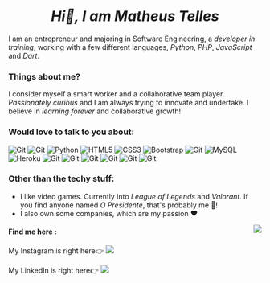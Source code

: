 # <center>***Hi👋, I am Matheus Telles***</center>
I am an entrepreneur and majoring in Software Engineering, a *developer in training*, working with a few different languages, *Python*, *PHP*, *JavaScript* and *Dart*.

### Things about me?
I consider myself a smart worker and a collaborative team player. *Passionately curious* and I am always trying to innovate and undertake. I believe in *learning forever* and collaborative growth!

### Would love to talk to you about:
![Git](https://img.shields.io/badge/-Flutter-46d1fd?style=flat-square&logo=flutter) ![Git](https://img.shields.io/badge/-Dart-0175C2?style=flat-square&logo=dart) ![Python](https://img.shields.io/badge/-Python-black?style=flat-square&logo=Python) ![HTML5](https://img.shields.io/badge/-HTML5-E34F26?style=flat-square&logo=html5&logoColor=white) ![CSS3](https://img.shields.io/badge/-CSS3-1572B6?style=flat-square&logo=css3)  ![Bootstrap](https://img.shields.io/badge/-Bootstrap-563D7C?style=flat-square&logo=bootstrap) ![Git](https://img.shields.io/badge/-jQuery-0769AD?style=flat-square&logo=jquery) ![MySQL](https://img.shields.io/badge/-MySQL-black?style=flat-square&logo=mysql) ![Heroku](https://img.shields.io/badge/-Heroku-430098?style=flat-square&logo=heroku) ![Git](https://img.shields.io/badge/-Git-black?style=flat-square&logo=git) ![Git](https://img.shields.io/badge/-GitHub-8332AC?style=flat-square&logo=github)  ![Git](https://img.shields.io/badge/-TensorFlow-FF6F00?style=flat-square&logo=tensorflow&logoColor=ffffff) ![Git](https://img.shields.io/badge/-Flask-black?style=flat-square&logo=flask)   ![Git](https://img.shields.io/badge/-Firebase-FFCA28?style=flat-square&logo=firebase&logoColor=ffffff) ![Git](https://img.shields.io/badge/-VSCode-black?style=flat-square&logo=visual-studio-code&logoColor=007ACC)  
 
### Other than the techy stuff:
* I like video games. Currently into *League of Legends* and *Valorant*. If you find anyone named *O Presidente*, that's probably me 🤘!
* I also own some companies, which are my passion ❤

<img src="https://github-readme-stats.vercel.app/api?username=mwtelles&&show_icons=true&title_color=ffffff&icon_color=bb2acf&text_color=daf7dc&bg_color=151515" align="right"/>

#### Find me here : 
My Instagram is right here👉 [<img src = "https://img.shields.io/badge/-Instagram-e4405f?style=flat-square&logo=instagram&logoColor=fff" />](http://instagram.com/mwtelles)

My LinkedIn is right here👉  [<img src = "https://img.shields.io/badge/-LinkedIn-0077B5?style=flat-square&logo=linkedin&logoColor=fff" />](https://www.linkedin.com/mwlite/in/mwtelles) 
